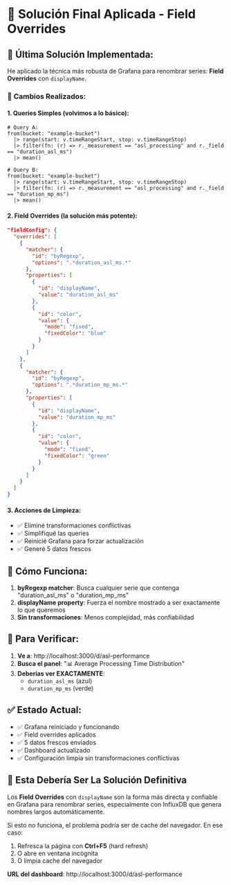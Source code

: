 # 🔧 Solución Final Aplicada - Field Overrides

## 🎯 **Última Solución Implementada:**

He aplicado la técnica más robusta de Grafana para renombrar series: **Field Overrides** con `displayName`.

### 🔧 **Cambios Realizados:**

#### 1. **Queries Simples** (volvimos a lo básico):
```flux
# Query A:
from(bucket: "example-bucket")
  |> range(start: v.timeRangeStart, stop: v.timeRangeStop)
  |> filter(fn: (r) => r._measurement == "asl_processing" and r._field == "duration_asl_ms")
  |> mean()

# Query B:  
from(bucket: "example-bucket")
  |> range(start: v.timeRangeStart, stop: v.timeRangeStop)
  |> filter(fn: (r) => r._measurement == "asl_processing" and r._field == "duration_mp_ms")
  |> mean()
```

#### 2. **Field Overrides** (la solución más potente):
```json
"fieldConfig": {
  "overrides": [
    {
      "matcher": {
        "id": "byRegexp",
        "options": ".*duration_asl_ms.*"
      },
      "properties": [
        {
          "id": "displayName", 
          "value": "duration_asl_ms"
        },
        {
          "id": "color",
          "value": {
            "mode": "fixed",
            "fixedColor": "blue"
          }
        }
      ]
    },
    {
      "matcher": {
        "id": "byRegexp",
        "options": ".*duration_mp_ms.*" 
      },
      "properties": [
        {
          "id": "displayName",
          "value": "duration_mp_ms"
        },
        {
          "id": "color", 
          "value": {
            "mode": "fixed",
            "fixedColor": "green"
          }
        }
      ]
    }
  ]
}
```

#### 3. **Acciones de Limpieza:**
- ✅ Eliminé transformaciones conflictivas
- ✅ Simplifiqué las queries
- ✅ Reinicié Grafana para forzar actualización
- ✅ Generé 5 datos frescos

## 🎯 **Cómo Funciona:**

1. **byRegexp matcher**: Busca cualquier serie que contenga "duration_asl_ms" o "duration_mp_ms"
2. **displayName property**: Fuerza el nombre mostrado a ser exactamente lo que queremos
3. **Sin transformaciones**: Menos complejidad, más confiabilidad

## 🚀 **Para Verificar:**

1. **Ve a**: http://localhost:3000/d/asl-performance
2. **Busca el panel**: "📊 Average Processing Time Distribution"
3. **Deberías ver EXACTAMENTE**:
   - `duration_asl_ms` (azul)
   - `duration_mp_ms` (verde)

## ✅ **Estado Actual:**

- ✅ Grafana reiniciado y funcionando
- ✅ Field overrides aplicados 
- ✅ 5 datos frescos enviados
- ✅ Dashboard actualizado
- ✅ Configuración limpia sin transformaciones conflictivas

## 🎉 **Esta Debería Ser La Solución Definitiva**

Los **Field Overrides** con `displayName` son la forma más directa y confiable en Grafana para renombrar series, especialmente con InfluxDB que genera nombres largos automáticamente.

Si esto no funciona, el problema podría ser de cache del navegador. En ese caso:
1. Refresca la página con **Ctrl+F5** (hard refresh)
2. O abre en ventana incógnita
3. O limpia cache del navegador

**URL del dashboard**: http://localhost:3000/d/asl-performance
